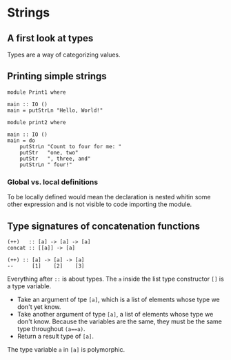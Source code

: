 # Strings

## A first look at types

Types are a way of categorizing values.

## Printing simple strings

```
module Print1 where

main :: IO ()
main = putStrLn "Hello, World!"
```

```
module print2 where

main :: IO ()
main = do
	putStrLn "Count to four for me: "
	putStr   "one, two"
	putStr   ", three, and"
	putStrLn " four!"
```

### Global vs. local definitions

To be locally defined would mean the declaration is nested whitin some other expression and is not visible to code importing the module. 

## Type signatures of concatenation functions

```
(++)   :: [a] -> [a] -> [a]
concat :: [[a]] -> [a]
```

```
(++) :: [a] -> [a] -> [a]
--      [1]    [2]    [3]
```

Everything after `::` is about types. The `a` inside the list type constructor `[]` is a type variable.

* Take an argument of tpe `[a]`, which is a list of elements whose type we don't yet know.
* Take another argument of type `[a]`, a list of elements whose type we don't know. Because the variables are the same, they must be the same type throughout `(a==a)`.
* Return a result type of `[a]`.

The type variable `a` in `[a]` is polymorphic.
